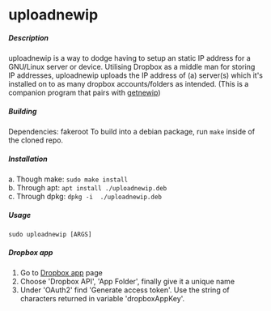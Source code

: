 # uploadnewip

##### Description
uploadnewip is a way to dodge having to setup an static IP address for a GNU/Linux server or device.
Utilising Dropbox as a middle man for storing IP addresses, uploadnewip uploads the IP address of (a) server(s) which it's installed on to as many dropbox accounts/folders as intended.
(This is a companion program that pairs with [getnewip](https://github.com/BobyMCbobs/getnewip))

##### Building
Dependencies: fakeroot
To build into a debian package, run `make` inside of the cloned repo.

##### Installation
a. Though make:  `sudo make install`      
b. Through apt:  `apt install ./uploadnewip.deb`        
c. Through dpkg: `dpkg -i  ./uploadnewip.deb`       

##### Usage
`sudo uploadnewip [ARGS]`   

##### Dropbox app
1. Go to [Dropbox app](https://www.dropbox.com/developers/apps) page
2. Choose 'Dropbox API', 'App Folder', finally give it a unique name
3. Under 'OAuth2' find 'Generate access token'. Use the string of characters returned in variable 'dropboxAppKey'.
